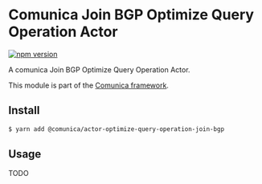 # Comunica Join BGP Optimize Query Operation Actor

[![npm version](https://badge.fury.io/js/%40comunica%2Factor-optimize-query-operation-join-bgp.svg)](https://www.npmjs.com/package/@comunica/actor-optimize-query-operation-join-bgp)

A comunica Join BGP Optimize Query Operation Actor.

This module is part of the [Comunica framework](https://github.com/comunica/comunica).

## Install

```bash
$ yarn add @comunica/actor-optimize-query-operation-join-bgp
```

## Usage

TODO
